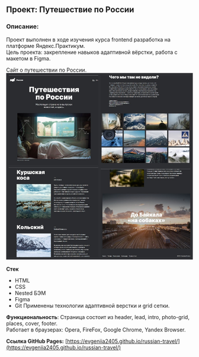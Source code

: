## Проект: Путешествие по России

### Описание:
Проект выполнен в ходе изучения курса frontend разработка на платформе Яндекс.Практикум.</br>
Цель проекта: закрепление навыков адаптивной вёрстки, работа с макетом в Figma.

Сайт о путешествии по России.</br>
![](/images/PageCollages.jpg)

**Стек**
- HTML
- CSS
- Nested БЭМ
- Figma
- Git
  Применены технологии адаптивной верстки и grid сетки.</br>

**Функциональность**: Страница состоит из header, lead, intro, photo-grid, places, cover, footer.</br>
Работает в браузерах: Opera, FireFox, Google Chrome, Yandex Browser.</br>

**Ссылка GitHub Pages:**
[https://evgeniia2405.github.io/russian-travel/](https://evgeniia2405.github.io/russian-travel/)
